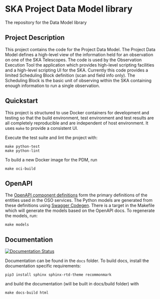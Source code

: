 # SKA Project Data Model library

The repository for the Data Model library

## Project Description

This project contains the code for the Project Data Model. The Project Data Model defines a high-level view of the information held for an observation on one of the SKA Telescopes. The code is used by the Observation Execution Tool the application which provides high-level scripting facilities and a high-level scripting UI for the SKA.
Currently this code provides a limited Scheduling Block definition (scan and field info only).
The Scheduling Block is the basic unit of observing within the SKA containing enough information to run a single observation.

## Quickstart

This project is structured to use Docker containers for development and
testing so that the build environment, test environment and test results are
all completely reproducible and are independent of host environment. It uses
``make`` to provide a consistent UI.


Execute the test suite and lint the project with:

```
make python-test
make python-lint
```

To build a new Docker image for the PDM, run

```
make oci-build
```

## OpenAPI

The [OpenAPI component definitions](./src/ska_oso_pdm/openapi/) form the primary definitions of the entities used in the OSO services.
The Python models are generated from these definitions using [Swagger Codegen](https://swagger.io/tools/swagger-codegen/). 
There is a target in the Makefile which will generate the models based on the OpenAPI docs. To regenerate the models, run:
```
make models
```
## Documentation

[![Documentation Status](https://readthedocs.org/projects/ska-telescope-ska-oso-pdm/badge/?version=latest)](https://developer.skao.int/projects/ska-oso-pdm/en/latest/?badge=latest)

Documentation can be found in the ``docs`` folder. To build docs, install the
documentation specific requirements:

```
pip3 install sphinx sphinx-rtd-theme recommonmark
```

and build the documentation (will be built in docs/build folder) with

```
make docs-build html
```

